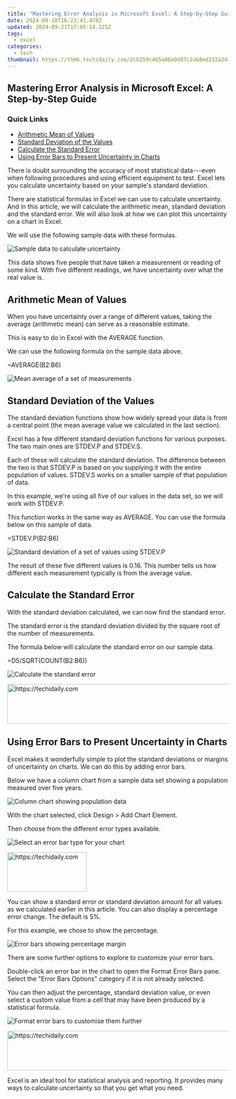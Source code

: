 ```yaml
---
title: "Mastering Error Analysis in Microsoft Excel: A Step-by-Step Guide"
date: 2024-09-18T16:23:41.470Z
updated: 2024-09-21T17:05:14.125Z
tags:
  - excel
categories:
  - tech
thumbnail: https://thmb.techidaily.com/2cb259c465a86a9d87c2ab8ed232a243225880491ec4b7484688140a5b3e77f5.jpg
---
```


## Mastering Error Analysis in Microsoft Excel: A Step-by-Step Guide

### Quick Links

* [Arithmetic Mean of Values](https://blog-min.techidaily.com/how-can-you-transfer-files-from-vivo-y27s-to-iphone-151413-drfone-by-drfone-transfer-from-android-transfer-from-android/)
* [Standard Deviation of the Values](https://extra-skills.techidaily.com/navigating-sales-for-inexpensive-gopros-for-2024/)
* [Calculate the Standard Error](https://games-able.techidaily.com/harmonizing-fun-and-safety-in-childs-steam-world/)
* [Using Error Bars to Present Uncertainty in Charts](https://facebook-record-videos.techidaily.com/updated-in-2024-elevating-your-music-crafting-stunning-lyric-videos-using-lyric-video-maker/)

 There is doubt surrounding the accuracy of most statistical data---even when following procedures and using efficient equipment to test. Excel lets you calculate uncertainty based on your sample's standard deviation.

 There are statistical formulas in Excel we can use to calculate uncertainty. And in this article, we will calculate the arithmetic mean, standard deviation and the standard error. We will also look at how we can plot this uncertainty on a chart in Excel.

 We will use the following sample data with these formulas.

![Sample data to calculate uncertainty](https://static1.howtogeekimages.com/wordpress/wp-content/uploads/2019/05/sample-data-1.png) 

 This data shows five people that have taken a measurement or reading of some kind. With five different readings, we have uncertainty over what the real value is.

##  Arithmetic Mean of Values

 When you have uncertainty over a range of different values, taking the average (arithmetic mean) can serve as a reasonable estimate.

 This is easy to do in Excel with the AVERAGE function.

 We can use the following formula on the sample data above.

=AVERAGE(B2:B6)

![Mean average of a set of measurements](https://static1.howtogeekimages.com/wordpress/wp-content/uploads/2019/05/mean-average-1.png) 

##  Standard Deviation of the Values

 The standard deviation functions show how widely spread your data is from a central point (the mean average value we calculated in the last section).

 Excel has a few different standard deviation functions for various purposes. The two main ones are STDEV.P and STDEV.S.

 Each of these will calculate the standard deviation. The difference between the two is that STDEV.P is based on you supplying it with the entire population of values. STDEV.S works on a smaller sample of that population of data.

 In this example, we're using all five of our values in the data set, so we will work with STDEV.P.

 This function works in the same way as AVERAGE. You can use the formula below on this sample of data.

=STDEV.P(B2:B6)

![Standard deviation of a set of values using STDEV.P](https://static1.howtogeekimages.com/wordpress/wp-content/uploads/2019/05/standard-deviation-1.png) 

 The result of these five different values is 0.16\. This number tells us how different each measurement typically is from the average value.

##  Calculate the Standard Error

 With the standard deviation calculated, we can now find the standard error.

 The standard error is the standard deviation divided by the square root of the number of measurements.

 The formula below will calculate the standard error on our sample data.

=D5/SQRT(COUNT(B2:B6))

![Calculate the standard error](https://static1.howtogeekimages.com/wordpress/wp-content/uploads/2019/05/standard-error-1.png) 

<!-- affiliate ads begin -->
<a href="https://aligracehair.sjv.io/c/5597632/1938721/19272" target="_top" id="1938721">
  <img src="//a.impactradius-go.com/display-ad/19272-1938721" border="0" alt="https://techidaily.com" width="728" height="90"/>
</a>
<img height="0" width="0" src="https://aligracehair.sjv.io/i/5597632/1938721/19272" style="position:absolute;visibility:hidden;" border="0" />
<!-- affiliate ads end -->

##  Using Error Bars to Present Uncertainty in Charts

 Excel makes it wonderfully simple to plot the standard deviations or margins of uncertainty on charts. We can do this by adding error bars.

 Below we have a column chart from a sample data set showing a population measured over five years.

![Column chart showing population data](https://static1.howtogeekimages.com/wordpress/wp-content/uploads/2019/05/column-chart-2.png) 

 With the chart selected, click Design > Add Chart Element.

 Then choose from the different error types available.

![Select an error bar type for your chart](https://static1.howtogeekimages.com/wordpress/wp-content/uploads/2019/05/error-bars-1.png) 

<!-- affiliate ads begin -->
<a href="https://aligracehair.sjv.io/c/5597632/2135367/19272" target="_top" id="2135367">
  <img src="//a.impactradius-go.com/display-ad/19272-2135367" border="0" alt="https://techidaily.com" width="180" height="90"/>
</a>
<img height="0" width="0" src="https://aligracehair.sjv.io/i/5597632/2135367/19272" style="position:absolute;visibility:hidden;" border="0" />
<!-- affiliate ads end -->

 You can show a standard error or standard deviation amount for all values as we calculated earlier in this article. You can also display a percentage error change. The default is 5%.

 For this example, we chose to show the percentage.

![Error bars showing percentage margin](https://static1.howtogeekimages.com/wordpress/wp-content/uploads/2019/05/percentage-error.png) 

 There are some further options to explore to customize your error bars.

 Double-click an error bar in the chart to open the Format Error Bars pane. Select the "Error Bars Options" category if it is not already selected.

 You can then adjust the percentage, standard deviation value, or even select a custom value from a cell that may have been produced by a statistical formula.

![Format error bars to customise them further](https://static1.howtogeekimages.com/wordpress/wp-content/uploads/2019/05/format-error-bars.png) 

<!-- affiliate ads begin -->
<a href="https://aligracehair.sjv.io/c/5597632/1885947/19272" target="_top" id="1885947">
  <img src="//a.impactradius-go.com/display-ad/19272-1885947" border="0" alt="https://techidaily.com" width="728" height="90"/>
</a>
<img height="0" width="0" src="https://aligracehair.sjv.io/i/5597632/1885947/19272" style="position:absolute;visibility:hidden;" border="0" />
<!-- affiliate ads end -->

 Excel is an ideal tool for statistical analysis and reporting. It provides many ways to calculate uncertainty so that you get what you need.

<ins class="adsbygoogle"
     style="display:block"
     data-ad-format="autorelaxed"
     data-ad-client="ca-pub-7571918770474297"
     data-ad-slot="1223367746"></ins>

<ins class="adsbygoogle"
     style="display:block"
     data-ad-client="ca-pub-7571918770474297"
     data-ad-slot="8358498916"
     data-ad-format="auto"
     data-full-width-responsive="true"></ins>



